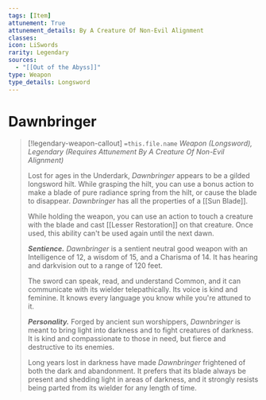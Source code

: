 ```yaml
---
tags: [Item]
attunement: True
attunement_details: By A Creature Of Non-Evil Alignment
classes: 
icon: LiSwords
rarity: Legendary
sources:
  - "[[Out of the Abyss]]"
type: Weapon
type_details: Longsword
---
```

# Dawnbringer
>[!legendary-weapon-callout] `=this.file.name`
>*Weapon (Longsword), Legendary (Requires Attunement By A Creature Of Non-Evil Alignment)*
>
>Lost for ages in the Underdark, *Dawnbringer* appears to be a gilded longsword hilt. While grasping the hilt, you can use a bonus action to make a blade of pure radiance spring from the hilt, or cause the blade to disappear. *Dawnbringer* has all the properties of a [[Sun Blade]].
>
>While holding the weapon, you can use an action to touch a creature with the blade and cast [[Lesser Restoration]] on that creature. Once used, this ability can't be used again until the next dawn.
>
>***Sentience.*** *Dawnbringer* is a sentient neutral good weapon with an Intelligence of 12, a wisdom of 15, and a Charisma of 14. It has hearing and darkvision out to a range of 120 feet.
>
>The sword can speak, read, and understand Common, and it can communicate with its wielder telepathically. Its voice is kind and feminine. It knows every language you know while you're attuned to it.
>
>***Personality.*** Forged by ancient sun worshippers, *Dawnbringer* is meant to bring light into darkness and to fight creatures of darkness. It is kind and compassionate to those in need, but fierce and destructive to its enemies.
>
>Long years lost in darkness have made *Dawnbringer* frightened of both the dark and abandonment. It prefers that its blade always be present and shedding light in areas of darkness, and it strongly resists being parted from its wielder for any length of time.
>
>
